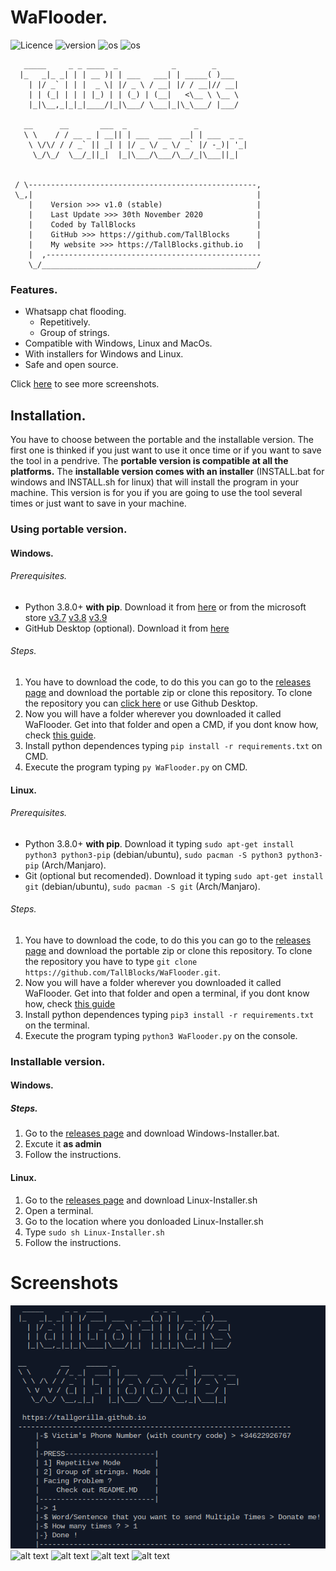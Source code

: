 # WaFlooder.
![Licence](https://img.shields.io/github/license/TallBlocks/WaFlooder)
![version](https://img.shields.io/static/v1?label=version&message=v1.0-stable&color=brightgreen)
![os](https://img.shields.io/static/v1?label=os%20support&message=linux&color=blue)
![os](https://img.shields.io/static/v1?label=os%20support&message=windows&color=blue)
```
   _____     _ _ ____  _            _        _     
  |_   _|_ _| | | __ )| | ___   ___| | _____( )___ 
    | |/ _` | | |  _ \| |/ _ \ / __| |/ / __|// __|
    | | (_| | | | |_) | | (_) | (__|   <\__ \ \__ \
    |_|\__,_|_|_|____/|_|\___/ \___|_|\_\___/ |___/
                                                  
   __      __       ___  _               _           
   \ \    / / __ _ | __|| | ___  ___  __| | ___  _ _ 
    \ \/\/ / / _` || _| | |/ _ \/ _ \/ _` |/ -_)| '_|
     \_/\_/  \__/_||_|  |_|\___/\___/\__/_|\___||_|  


 / \---------------------------------------------------, 
 \_,|                                                  |   
    |    Version >>> v1.0 (stable)                     | 
    |    Last Update >>> 30th November 2020            |
    |    Coded by TallBlocks                           |
    |    GitHub >>> https://github.com/TallBlocks      |
    |    My website >>> https://TallBlocks.github.io   |
    |  ,------------------------------------------------
    \_/________________________________________________/ 
```
### Features.

- Whatsapp chat flooding.
   - Repetitively.
   - Group of strings.
- Compatible with Windows, Linux and MacOs.
- With installers for Windows and Linux.
- Safe and open source.

Click <a href="https://TallBlocks/WaFlooder/Screenshots">here</a> to see more screenshots.
## Installation.
You have to choose between the portable and the installable version. The first one is thinked if you just want to use it once time or if you want to save the tool in a pendrive. The <b>portable version is compatible at all the platforms.</b> 
The <b>installable version comes with an installer</b> (INSTALL.bat for windows and INSTALL.sh for linux) that will install the program in your machine. This version is for you if you are going to use the tool several times or just want to save in your machine.

### Using portable version.

#### Windows.
###### Prerequisites.
- Python 3.8.0+ <b>with pip</b>. Download it from <a href="https://www.python.org/downloads/windows/">here</a> or from the microsoft store <a href="https://www.microsoft.com/en-us/p/python-37/9nj46sx7x90p?activetab=pivot:overviewtab">v3.7</a> <a href="https://www.microsoft.com/en-us/p/python-37/9nj46sx7x90p?activetab=pivot:overviewtab">v3.8</a> <a href="https://www.microsoft.com/en-us/p/python-39/9p7qfqmjrfp7?activetab=pivot:overviewtab">v3.9</a>
- GitHub Desktop (optional). Download it from <a href="https://desktop.github.com/">here</a>

###### Steps.
1. You have to download the code, to do this you can go to the <a href="https://github.com/TallBlocks/WaFlooder/releases">releases page</a> and download the portable zip or clone this repository. To clone the repository you can <a href="https://github.com/TallBlocks/WaFlooder/archive/main.zip">click here</a> or use Github Desktop.
2. Now you will have a folder wherever you downloaded it called WaFlooder. Get into that folder and open a CMD, if you dont know how, check <a href="">this guide</a>.
3. Install python dependences typing `pip install -r requirements.txt` on CMD.
4. Execute the program typing `py WaFlooder.py` on CMD.

#### Linux.
###### Prerequisites.
- Python 3.8.0+ <b>with pip</b>. Download it typing `sudo apt-get install python3 python3-pip` (debian/ubuntu), `sudo pacman -S python3 python3-pip` (Arch/Manjaro).
- Git (optional but recomended). Download it typing `sudo apt-get install git` (debian/ubuntu), `sudo pacman -S git` (Arch/Manjaro). 

###### Steps.
1. You have to download the code, to do this you can go to the <a href="https://github.com/TallBlocks/WaFlooder/releases">releases page</a> and download the portable zip or clone this repository. To clone the repository you have to type `git clone https://github.com/TallBlocks/WaFlooder.git`.
2. Now you will have a folder wherever you downloaded it called WaFlooder. Get into that folder and open a terminal, if you dont know how, check <a href="">this guide</a>
3. Install python dependences typing `pip3 install -r requirements.txt` on the terminal.
4. Execute the program typing `python3 WaFlooder.py` on the console.

### Installable version.
#### Windows.
##### Steps.
1. Go to the <a href="https://github.com/TallBlocks/WaFlooder/releases">releases page</a> and download Windows-Installer.bat.
2. Excute it <b>as admin</b>
3. Follow the instructions.
#### Linux.
1. Go to the <a href="https://github.com/TallBlocks/WaFlooder/releases">releases page</a> and download Linux-Installer.sh
2. Open a terminal.
3. Go to the location where you donloaded Linux-Installer.sh
4. Type `sudo sh Linux-Installer.sh`
5. Follow the instructions.



# Screenshots
![alt text](https://github.com/TallBlocks/WaFlooder/blob/master/screenshots/screenshot1.png?raw=true)
![alt text](https://github.com/TallBlocks/WaFlooder/blob/maste/screenshots/screenshot2.jpg?raw=true)
![alt text](https://github.com/TallBlocks/WaFlooder/blob/maste/screenshots/screenshot3.jpg?raw=true)
![alt text](https://github.com/TallBlocks/WaFlooder/blob/maste/screenshots/screenshot4.jpg?raw=true)
![alt text](https://github.com/TallBlocks/WaFlooder/blob/maste/screenshots/screenshot5.jpg?raw=true)
